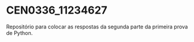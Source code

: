 # CEN0336_11234627
Repositório para colocar as respostas da segunda parte da primeira prova de Python.
